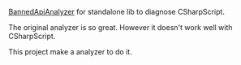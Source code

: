 [BannedApiAnalyzer][original] for standalone lib to diagnose CSharpScript.

The original analyzer is so great. However it doesn't work well with CSharpScript.

This project make a analyzer to do it.

[original]: https://github.com/dotnet/roslyn-analyzers/blob/5dc99c6249a4cf845fbdcc367641c1b32347b85a/src/Microsoft.CodeAnalysis.BannedApiAnalyzers/BannedApiAnalyzers.Help.md
